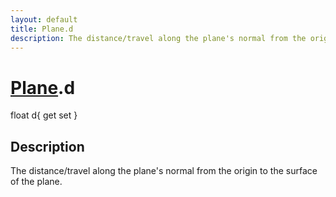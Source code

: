 ```yaml
---
layout: default
title: Plane.d
description: The distance/travel along the plane's normal from the origin to the surface of the plane.
---
```

# [Plane]({{site.url}}/Pages/Reference/Plane.html).d

<div class='signature' markdown='1'>
float d{ get set }
</div>

## Description
The distance/travel along the plane's normal from the
origin to the surface of the plane.

